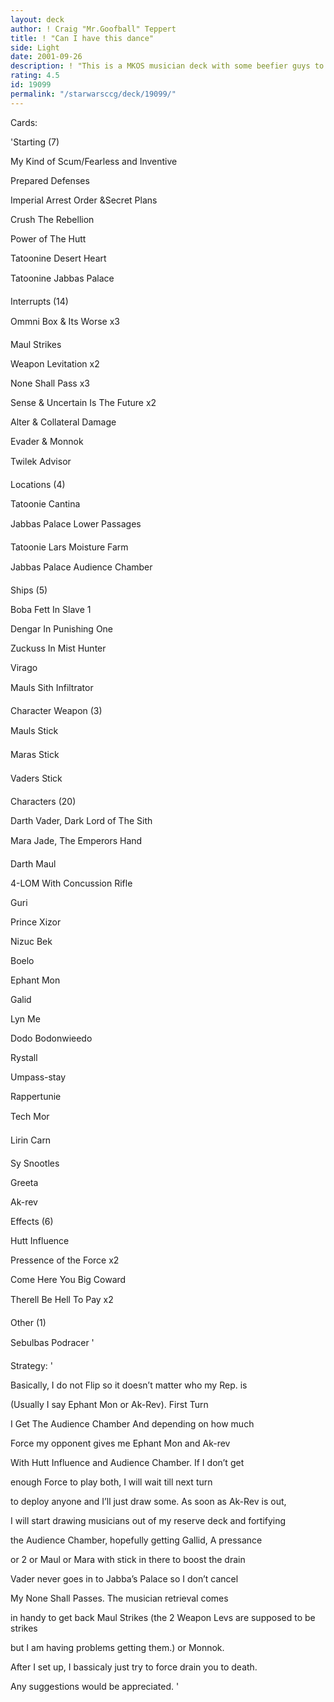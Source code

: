 ```yaml
---
layout: deck
author: ! Craig "Mr.Goofball" Teppert
title: ! "Can I have this dance"
side: Light
date: 2001-09-26
description: ! "This is a MKOS musician deck with some beefier guys to set up large force drains and using the musicians for retrieval. I am a newer player and would appreciate any deck advice."
rating: 4.5
id: 19099
permalink: "/starwarsccg/deck/19099/"
---
```

Cards: 

'Starting (7)

My Kind of Scum/Fearless and Inventive

Prepared Defenses

Imperial Arrest Order &Secret Plans

Crush The Rebellion

Power of The Hutt

Tatoonine Desert Heart

Tatoonine Jabbas Palace


Interrupts (14)

Ommni Box & Its Worse x3

Maul Strikes

Weapon Levitation x2

None Shall Pass x3

Sense & Uncertain Is The Future x2

Alter & Collateral Damage

Evader & Monnok

Twilek Advisor


Locations (4)

Tatoonie Cantina

Jabbas Palace Lower Passages

Tatoonie Lars Moisture Farm

Jabbas Palace Audience Chamber


Ships (5)

Boba Fett In Slave 1

Dengar In Punishing One

Zuckuss In Mist Hunter

Virago

Mauls Sith Infiltrator


Character Weapon (3)

Mauls Stick

Maras Stick

Vaders Stick


Characters (20)

Darth Vader, Dark Lord of The Sith

Mara Jade, The Emperors Hand

Darth Maul

4-LOM With Concussion Rifle

Guri

Prince Xizor

Nizuc Bek

Boelo

Ephant Mon

Galid

Lyn Me

Dodo Bodonwieedo

Rystall

Umpass-stay

Rappertunie

Tech Mor

Lirin Carn

Sy Snootles

Greeta

Ak-rev


Effects (6)

Hutt Influence

Pressence of the Force x2

Come Here You Big Coward

Therell Be Hell To Pay x2


Other (1)

Sebulbas Podracer  '

Strategy: '

Basically, I do not Flip so it doesn’t matter who my Rep. is 

(Usually I say Ephant Mon or Ak-Rev). First Turn

I Get The Audience Chamber And depending on how much 

Force my opponent gives me Ephant Mon and Ak-rev 

With Hutt Influence and Audience Chamber. If I don’t get 

enough Force to play both, I will wait till next turn

to deploy anyone and I’ll just draw some. As soon as Ak-Rev is out, 

I will start drawing musicians out of my reserve deck and fortifying

the Audience Chamber, hopefully getting Gallid, A pressance 

or 2 or Maul or Mara with stick in there to boost the drain

Vader never goes in to Jabba’s Palace so I don’t cancel

My None Shall Passes. The musician retrieval comes 

in handy to get back Maul Strikes (the 2 Weapon Levs are supposed to be strikes

but I am having problems getting them.) or Monnok.

After I set up, I bassicaly just try to force drain you to death.

Any suggestions would be appreciated. '

